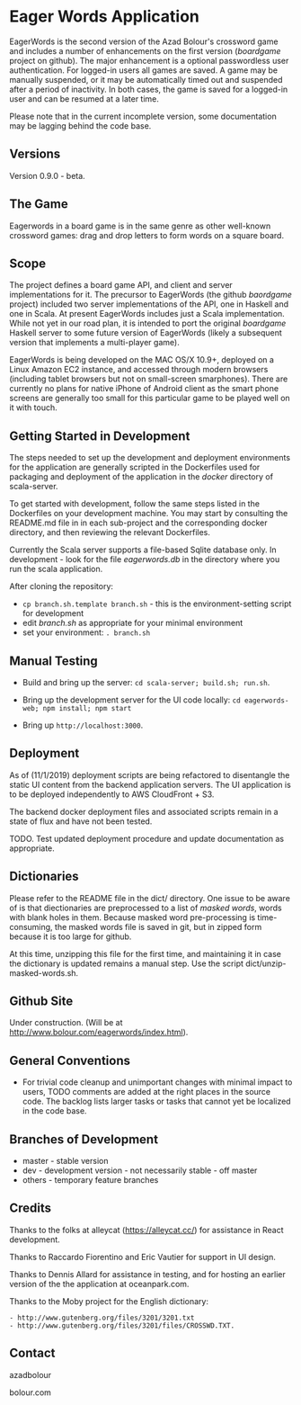 
# Eager Words Application

EagerWords is the second version of the Azad Bolour's crossword game and
includes a number of enhancements on the first version (_boardgame_ project on
github). The major enhancement is a optional passwordless user authentication.
For logged-in users all games are saved. A game may be manually suspended, or it
may be automatically timed out and suspended after a period of inactivity. In
both cases, the game is saved for a logged-in user and can be resumed at a later
time.

Please note that in the current incomplete version, some documentation may be
lagging behind the code base.

## Versions

Version 0.9.0 - beta.

## The Game

Eagerwords in a board game is in the same genre as other well-known crossword games:
drag and drop letters to form words on a square board.

## Scope

The project  defines a board game API, and client and server implementations for it. The
precursor to EagerWords (the github _baordgame_ project) included two server
implementations of the API, one in Haskell and one in Scala. At present
EagerWords includes just a Scala implementation. While not yet in our road plan,
it is intended to port the original _boardgame_ Haskell server to some future
version of EagerWords (likely a subsequent version that implements a
multi-player game).

EagerWords is being developed on the MAC OS/X 10.9+, deployed on a Linux Amazon
EC2 instance, and accessed through modern browsers (including tablet browsers
but not on small-screen smarphones). There are currently no plans for native
iPhone of Android client as the smart phone screens are generally too small for
this particular  game to be played well on it with touch.

## Getting Started in Development

The steps needed to set up the development and deployment environments for the
application are generally scripted in the Dockerfiles used for packaging and
deployment of the application in the _docker_ directory of scala-server. 

To get started with development, follow the same steps listed in the Dockerfiles
on your development machine. You may start by consulting the README.md file in
in each sub-project and the corresponding docker directory, and then reviewing
the relevant Dockerfiles.

Currently the Scala server supports a file-based Sqlite database only.
In development - look for the file _eagerwords.db_ in the directory where you
run the scala application.

After cloning the repository:

* `cp branch.sh.template branch.sh` - this is the environment-setting script for
  development
* edit _branch.sh_ as appropriate for your minimal environment
* set your environment: `. branch.sh`

## Manual Testing

* Build and bring up the server: `cd scala-server; build.sh; run.sh`.

* Bring up the development server for the UI code locally: `cd eagerwords-web; npm install; npm start`

* Bring up `http://localhost:3000`. 

## Deployment

As of (11/1/2019) deployment scripts are being refactored to disentangle the 
static UI content from the backend application servers. The UI application 
is to be deployed independently to AWS CloudFront + S3. 

The backend docker deployment files and associated scripts remain in a 
state of flux and have not been tested.

TODO. Test updated deployment procedure and update documentation as 
appropriate.

## Dictionaries

Please refer to the README file in the dict/ directory. One issue to be
aware of is that diectionaries are preprocessed to a list of _masked words_, 
words with blank holes in them. Because masked word pre-processing is
time-consuming, the masked words file is saved in git, but in zipped form 
because it is too large for github. 

At this time, unzipping this file for the first time, and maintaining it in
case the dictionary is updated remains a manual step. Use the script
dict/unzip-masked-words.sh.

## Github Site

Under construction. (Will be at http://www.bolour.com/eagerwords/index.html).

## General Conventions

- For trivial code cleanup and unimportant changes with minimal impact to users,
  TODO comments are added at the right places in the source code. The backlog
  lists larger tasks or tasks that cannot yet be localized in the code base.

## Branches of Development

- master - stable version
- dev - development version - not necessarily stable - off master
- others - temporary feature branches

## Credits

Thanks to the folks at alleycat (https://alleycat.cc/) for assistance in React
development.

Thanks to Raccardo Fiorentino and Eric Vautier for support in UI design.

Thanks to Dennis Allard for assistance in testing, and for hosting 
an earlier version of the the application at oceanpark.com.

Thanks to the Moby project for the English dictionary:

    - http://www.gutenberg.org/files/3201/3201.txt
    - http://www.gutenberg.org/files/3201/files/CROSSWD.TXT.
 
## Contact

azadbolour

bolour.com

